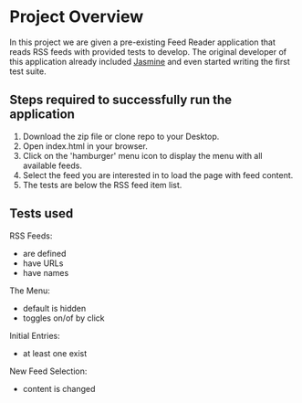 # Project Overview

In this project we are given a pre-existing Feed Reader application that reads RSS feeds with provided tests to develop.
The original developer of this application already included [Jasmine](http://jasmine.github.io/) and even started writing the first test suite.


## Steps required to successfully run the application

1. Download the zip file or clone repo to your Desktop.
2. Open index.html in your browser.
3. Click on the 'hamburger' menu icon to display the menu with all available feeds.
4. Select the feed you are interested in to load the page with feed content.
5. The tests are below the RSS feed item list.


## Tests used

RSS Feeds:
- are defined
- have URLs
- have names

The Menu:
- default is hidden
- toggles on/of by click

Initial Entries:
- at least one exist

New Feed Selection:
- content is changed
